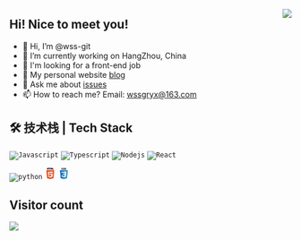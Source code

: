 <a href="[https://blog.shoushuai.top](https://blog.shoushuai.top/)" target="_blank"><img align="right" src="https://github-readme-stats.vercel.app/api?username=wss-git&show_icons=true&include_all_commits=true&theme=vue-dark" /></a>

## Hi! Nice to meet you!

<!-- 个人简介 -->
- 👋 Hi, I’m @wss-git
- 🔭 I’m currently working on HangZhou, China
- 🤔 I'm looking for a front-end job
- 📝 My personal website [blog](https://blog.shoushuai.top)
- 💬 Ask me about [issues](https://github.com/wss-git/wss-git/issues)
- 📫 How to reach me? Email: wssgryx@163.com


## 🛠 技术栈 | Tech Stack
<code><img 
height="20" alt="Javascript" src="https://cdn.jsdelivr.net/gh/wss-git/wss-git/icon/JavaScript.png" ></code>
<code><img src="https://cdn.jsdelivr.net/gh/wss-git/wss-git/icon/typescript.png" height="20" alt="Typescript" ></code>
<code><img src="https://cdn.jsdelivr.net/gh/wss-git/wss-git/icon/nodejs.png" height="20" alt="Nodejs" ></code>
<code><img src="https://cdn.jsdelivr.net/gh/wss-git/wss-git/icon/React.png" height="20" alt="React" ></code>
<!-- <code><img height="20" alt="vue" src="https://raw.githubusercontent.com/github/explore/80688e429a7d4ef2fca1e82350fe8e3517d3494d/topics/vue/vue.png"></code> -->
<code><img src="https://cdn.jsdelivr.net/gh/wss-git/wss-git/icon/python.png" height="20" alt="python" ></code>
<code><img height="20" alt="html" src="https://raw.githubusercontent.com/github/explore/80688e429a7d4ef2fca1e82350fe8e3517d3494d/topics/html/html.png"></code>
<code><img height="20" alt="css" src="https://raw.githubusercontent.com/github/explore/80688e429a7d4ef2fca1e82350fe8e3517d3494d/topics/css/css.png"></code>

## Visitor count
<img src="https://profile-counter.glitch.me/wss-git/count.svg" />
